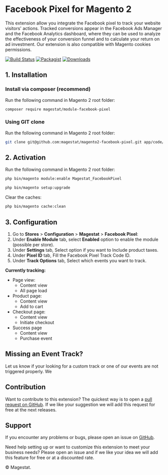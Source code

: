 # Facebook Pixel for Magento 2

This extension allow you integrate the Facebook pixel to track your website visitors' actions. Tracked conversions appear in the Facebook Ads Manager and the Facebook Analytics dashboard, where they can be used to analyze the effectiveness of your conversion funnel and to calculate your return on ad investment. Our extension is also compatible with Magento cookies permissions. 

[![Build Status](https://travis-ci.org/magestat/magento2-facebook-pixel.svg?branch=develop)](https://travis-ci.org/magestat/magento2-facebook-pixel) [![Packagist](https://img.shields.io/packagist/v/magestat/module-facebook-pixel.svg)](https://packagist.org/packages/magestat/module-facebook-pixel) [![Downloads](https://img.shields.io/packagist/dt/magestat/module-facebook-pixel.svg)](https://packagist.org/packages/magestat/module-facebook-pixel)

## 1. Installation

### Install via composer (recommend)

Run the following command in Magento 2 root folder:
```sh
composer require magestat/module-facebook-pixel
```

### Using GIT clone

Run the following command in Magento 2 root folder:
```sh
git clone git@github.com:magestat/magento2-facebook-pixel.git app/code/Magestat/FacebookPixel
```

## 2. Activation

Run the following command in Magento 2 root folder:
```sh
php bin/magento module:enable Magestat_FacebookPixel
```

```sh
php bin/magento setup:upgrade
```

Clear the caches:
```sh
php bin/magento cache:clean
```

## 3. Configuration

1. Go to **Stores** > **Configuration** > **Magestat** > **Facebook Pixel**:
2. Under **Enable Module** tab, select **Enabled** option to enable the module (possible per store).
3. Under **Settings** tab, Select option if you want to Include product taxes.
3. Under **Pixel ID** tab, Fill the Facebook Pixel Track Code ID.
4. Under **Track Options** tab, Select which events you want to track.

**Currently tracking:**
- Page view:
  - Content view
  - All page load
- Product page:
  - Content view
  - Add to cart
- Checkout page:
  - Content view
  - Initiate checkout
- Success page
  - Content view
  - Purchase event


## Missing an Event Track?
Let us know if your looking for a custom track or one of our events are not triggered properly.
We

## Contribution

Want to contribute to this extension? The quickest way is to open a [pull request on GitHub](https://help.github.com/articles/using-pull-requests).
If we like your suggestion we will add this request for free at the next releases.

## Support

If you encounter any problems or bugs, please open an issue on [GitHub](https://github.com/magestat/magento2-facebook-pixel/issues).

Need help setting up or want to customize this extension to meet your business needs? Please open an issue and if we like your idea we will add this feature for free or at a discounted rate.

© Magestat.
